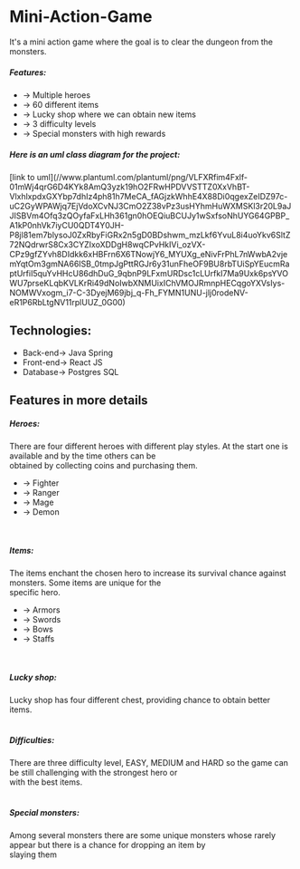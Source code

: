 # Mini-Action-Game

It's a mini action game where the goal is to clear the dungeon from the monsters.<br>
<h5>Features:</h5>
<ul><li>-> Multiple heroes</li>
<li>-> 60 different items</li> 
<li>-> Lucky shop where we can obtain new items</li>
<li>-> 3 difficulty levels</li>
<li>-> Special monsters with high rewards</li></ul>

<h5>Here is an uml class diagram for the project:</h5> [link to uml](//www.plantuml.com/plantuml/png/VLFXRfim4Fxlf-01mWj4qrG6D4KYk8AmQ3yzk19hO2FRwHPDVVSTTZ0XxVhBT-VlxhlxpdxGXYbp7dhIz4ph81h7MeCA_fAGjzkWhhE4X88Di0qgexZeIDZ97c-uC2GyWPAWjq7EjVdoXCvNJ3CmO2Z38vPz3usHYhmHuWXMSKl3r20L9aJJISBVm4Ofq3zQOyfaFxLHh361gn0hOEQiuBCUJy1wSxfsoNhUYG64GPBP_A1kP0nhVk7iyCU0QDT4Y0JH-P8jl81em7blysoJ0ZxRbyFiGRx2n5gD0BDshwm_mzLkf6YvuL8i4uoYkv6SltZ72NQdrwrS8Cx3CYZIxoXDDgH8wqCPvHkIVi_ozVX-CPz9gfZYvh8DIdkk6xHBFrn6X6TNowjY6_MYUXg_eNivFrPhL7nWwbA2vjemYqtOm3gmNA66ISB_0tmpJgPttRGJr6y31unFheOF9BU8rbTUiSpYEucmRaptUrfiI5quYvHHcU86dhDuG_9qbnP9LFxmURDsc1cLUrfkI7Ma9Uxk6psYVOWU7prseKLqbKVLKrRi49dNoIwbXNMUixIChVMOJRmnpHECqgoYXVsIys-NOMWVxogm_i7-C-3DyejM69jbj_q-Fh_FYMN1UNU-jlj0rodeNV-eR1P6RbLtgNV11rplUUZ_0G00) <br>
<h2>Technologies:</h2>
<ul>
<li>Back-end-> Java Spring</li>
<li>Front-end-> React JS</li>
<li>Database-> Postgres SQL</li></ul>
<h2>Features in more details</h2>
<h5>Heroes:</h5>
There are four different heroes with different play styles. At the start one is available and by the time others can be<br>
obtained by collecting coins and purchasing them.
<ul><li>-> Fighter</li>
<li>-> Ranger</li>
<li>-> Mage</li>
<li>-> Demon</li></ul>
<br>
<h5>Items:</h5>
The items enchant the chosen hero to increase its survival chance against monsters. Some items are unique for the<br>
specific hero.  
<ul><li>-> Armors</li>
<li>-> Swords</li>
<li>-> Bows</li>
<li>-> Staffs</li></ul>
<br>
<h5>Lucky shop:</h5>
Lucky shop has four different chest, providing chance to obtain better items. 
<br>
<br>
<h5>Difficulties:</h5>
There are three difficulty level, EASY, MEDIUM and HARD so the game can be still challenging with the strongest hero or <br>
with the best items.<br>
<br>
<h5>Special monsters:</h5>
Among several monsters there are some unique monsters whose rarely appear but there is a chance for dropping an item by<br>
slaying them